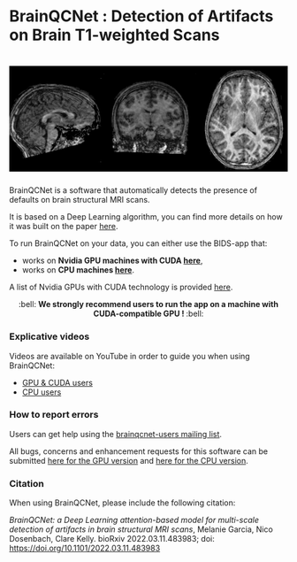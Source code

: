# BrainQCNet : Detection of Artifacts on Brain T1-weighted Scans
# <img src="https://github.com/garciaml/BrainQCNet/blob/master/T1_low_quality_2.jpg" width="3000px">

BrainQCNet is a software that automatically detects the presence of defaults on brain structural MRI scans. 

It is based on a Deep Learning algorithm, you can find more details on how it was built on the paper [here](https://doi.org/10.1101/2022.03.11.483983).

To run BrainQCNet on your data, you can either use the BIDS-app that:
- works on **Nvidia GPU machines with CUDA [here](https://github.com/garciaml/BrainQCNet/blob/master/BrainQCNet_GPU/)**,
- works on **CPU machines [here](https://github.com/garciaml/BrainQCNet/tree/master/BrainQCNet_CPU)**.

A list of Nvidia GPUs with CUDA technology is provided [here](https://developer.nvidia.com/cuda-gpus).

<p align="center"> :bell: <b>We strongly recommend users to run the app on a machine with CUDA-compatible GPU ! </b> :bell: </p>

### Explicative videos
Videos are available on YouTube in order to guide you when using BrainQCNet: 
- [GPU & CUDA users](https://www.youtube.com/watch?v=dSyHAcg8d8I)
- [CPU users](https://www.youtube.com/watch?v=Snv3d6SXfDQ)

### How to report errors
Users can get help using the [brainqcnet-users mailing list](https://groups.google.com/g/brainqcnet-users).

All bugs, concerns and enhancement requests for this software can be submitted [here for the GPU version](https://github.com/garciaml/BrainQCNet_GPU/issues) and [here for the CPU version](https://github.com/garciaml/BrainQCNet_CPU/issues).

### Citation
When using BrainQCNet, please include the following citation:

*BrainQCNet: a Deep Learning attention-based model for multi-scale detection of artifacts in brain structural MRI scans*, Melanie Garcia, Nico Dosenbach, Clare Kelly. bioRxiv 2022.03.11.483983; doi: https://doi.org/10.1101/2022.03.11.483983
